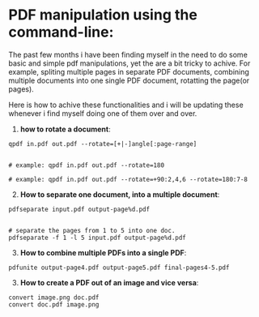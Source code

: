 # PDF manipulation using the command-line:

The past few months i have been finding myself in the need to do some basic and simple pdf manipulations, yet the are a bit tricky to achive. For example, spliting multiple pages in separate PDF documents, combining multiple documents into one single PDF document, rotatting the page(or pages).

Here is how to achive these functionalities and i will be updating these whenever i find myself doing one of them over and over.


1. **how to rotate a document**:
```
qpdf in.pdf out.pdf --rotate=[+|-]angle[:page-range]


# example: qpdf in.pdf out.pdf --rotate=180 

# example: qpdf in.pdf out.pdf --rotate=+90:2,4,6 --rotate=180:7-8
```

2. **How to separate one document, into a multiple document**:

```
pdfseparate input.pdf output-page%d.pdf


# separate the pages from 1 to 5 into one doc.
pdfseparate -f 1 -l 5 input.pdf output-page%d.pdf
```


3. **How to combine multiple PDFs into a single PDF**:

```
pdfunite output-page4.pdf output-page5.pdf final-pages4-5.pdf
```



3. **How to create a PDF out of an image and vice versa**:
```
convert image.png doc.pdf
convert doc.pdf image.png 
```

